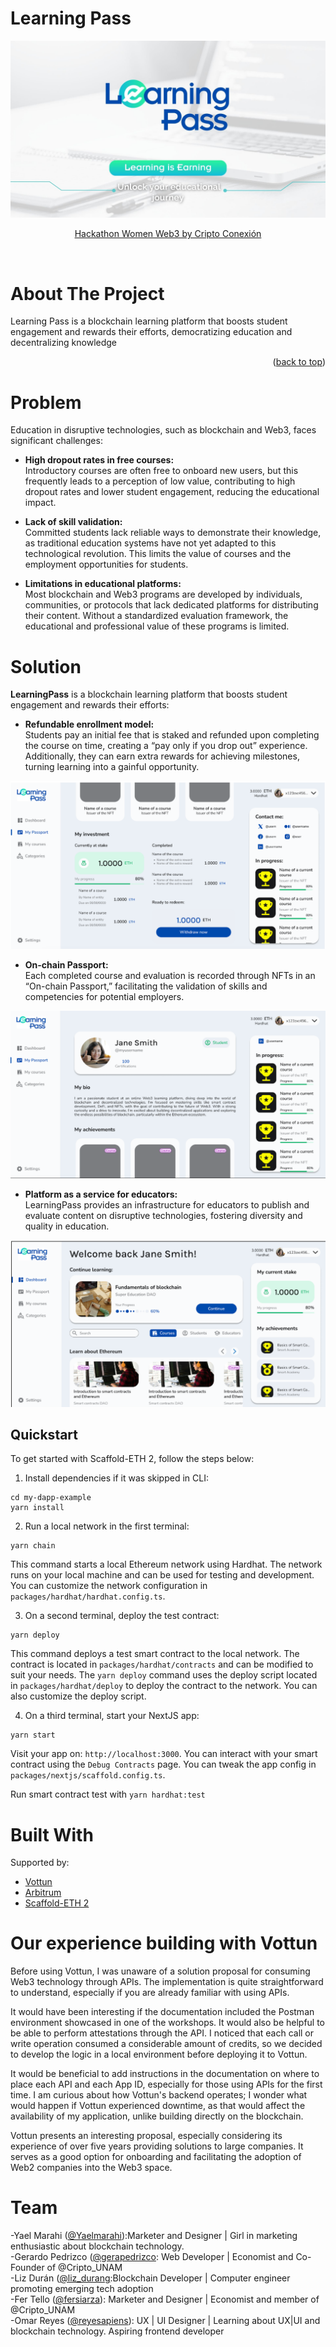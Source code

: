 # Learning Pass

<a name="readme-top"></a>

<div align="center">
  <a href="https://github.com/liz-durang/LearningPass">
    <img src="https://github.com/liz-durang/LearningPass/blob/main/packages/nextjs/public/LearningPass.jpg">
  </a>

<br/>
<p align="center">
  <a href="https://dorahacks.io/hackathon/441/detail">Hackathon Women Web3 by Cripto Conexión</a>
</p>
</div>

<br />
<!-- ABOUT THE PROJECT -->

# About The Project


Learning Pass is a blockchain learning platform that boosts student engagement and rewards their efforts, democratizing education and decentralizing knowledge 

<p align="right">(<a href="#readme-top">back to top</a>)</p>

# Problem

Education in disruptive technologies, such as blockchain and Web3, faces significant challenges:

- **High dropout rates in free courses:**  
  Introductory courses are often free to onboard new users, but this frequently leads to a perception of low value, contributing to high dropout rates and lower student engagement, reducing the educational impact.

- **Lack of skill validation:**  
  Committed students lack reliable ways to demonstrate their knowledge, as traditional education systems have not yet adapted to this technological revolution. This limits the value of courses and the employment opportunities for students.

- **Limitations in educational platforms:**  
  Most blockchain and Web3 programs are developed by individuals, communities, or protocols that lack dedicated platforms for distributing their content. Without a standardized evaluation framework, the educational and professional value of these programs is limited.


# Solution

**LearningPass** is a blockchain learning platform that boosts student engagement and rewards their efforts:

- **Refundable enrollment model:**  
  Students pay an initial fee that is staked and refunded upon completing the course on time, creating a “pay only if you drop out” experience. Additionally, they can earn extra rewards for achieving milestones, turning learning into a gainful opportunity.

<div align="center">
  <a href="https://github.com/liz-durang/LearningPass">
    <img src="https://github.com/liz-durang/LearningPass/blob/main/packages/nextjs/public/images/img1passport.png">
  </a>
</div>

- **On-chain Passport:**  
  Each completed course and evaluation is recorded through NFTs in an “On-chain Passport,” facilitating the validation of skills and competencies for potential employers.

<div align="center">
  <a href="https://github.com/liz-durang/LearningPass">
    <img src="https://github.com/liz-durang/LearningPass/blob/main/packages/nextjs/public/images/img2passport.png">
  </a>
</div>

- **Platform as a service for educators:**  
  LearningPass provides an infrastructure for educators to publish and evaluate content on disruptive technologies, fostering diversity and quality in education.

<div align="center">
  <a href="https://github.com/liz-durang/LearningPass">
    <img src="https://github.com/liz-durang/LearningPass/blob/main/packages/nextjs/public/images/img3passport.png">
  </a>
</div>

<!-- Quickstart-->

## Quickstart

To get started with Scaffold-ETH 2, follow the steps below:

1. Install dependencies if it was skipped in CLI:

```
cd my-dapp-example
yarn install
```

2. Run a local network in the first terminal:

```
yarn chain
```

This command starts a local Ethereum network using Hardhat. The network runs on your local machine and can be used for testing and development. You can customize the network configuration in `packages/hardhat/hardhat.config.ts`.

3. On a second terminal, deploy the test contract:

```
yarn deploy
```

This command deploys a test smart contract to the local network. The contract is located in `packages/hardhat/contracts` and can be modified to suit your needs. The `yarn deploy` command uses the deploy script located in `packages/hardhat/deploy` to deploy the contract to the network. You can also customize the deploy script.

4. On a third terminal, start your NextJS app:

```
yarn start
```

Visit your app on: `http://localhost:3000`. You can interact with your smart contract using the `Debug Contracts` page. You can tweak the app config in `packages/nextjs/scaffold.config.ts`.

Run smart contract test with `yarn hardhat:test`

# Built With

Supported by:
* [Vottun](https://vottun.com/)
* [Arbitrum](https://arbitrum.io/)
* [Scaffold-ETH 2](https://scaffoldeth.io/)

# Our experience building with Vottun
<!-- CONTACT -->

Before using Vottun, I was unaware of a solution proposal for consuming Web3 technology through APIs. The implementation is quite straightforward to understand, especially if you are already familiar with using APIs.

It would have been interesting if the documentation included the Postman environment showcased in one of the workshops. It would also be helpful to be able to perform attestations through the API. I noticed that each call or write operation consumed a considerable amount of credits, so we decided to develop the logic in a local environment before deploying it to Vottun.

It would be beneficial to add instructions in the documentation on where to place each API and each App ID, especially for those using APIs for the first time. I am curious about how Vottun's backend operates; I wonder what would happen if Vottun experienced downtime, as that would affect the availability of my application, unlike building directly on the blockchain.

Vottun presents an interesting proposal, especially considering its experience of over five years providing solutions to large companies. It serves as a good option for onboarding and facilitating the adoption of Web2 companies into the Web3 space.

# Team


-Yael Marahi ([@Yaelmarahi]()):Marketer and Designer | Girl in marketing enthusiastic about blockchain technology.
<br />
-Gerardo Pedrizco ([@gerapedrizco](): Web Developer | Economist and Co-Founder of @Cripto_UNAM
<br />
-Liz Durán  ([@liz_durang]():Blockchain Developer | Computer engineer promoting emerging tech adoption
<br />
-Fer Tello ([@fersiarza]()): Marketer and Designer | Economist and member of @Cripto_UNAM
<br />
-Omar Reyes ([@reyesapiens]()): UX | UI Designer | Learning about UX|UI and blockchain technology. Aspiring frontend developer
<br />

